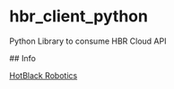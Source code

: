 # hbr_client_python
Python Library to consume HBR Cloud API

## Info

[HotBlack Robotics](http://www.hotblackrobotics.com/)
